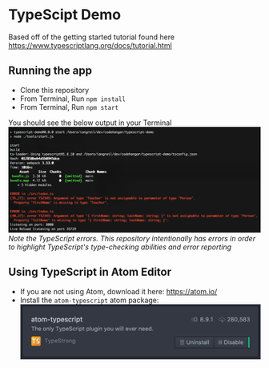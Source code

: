 # TypeScipt Demo

Based off of the getting started tutorial found here https://www.typescriptlang.org/docs/tutorial.html

## Running the app
- Clone this repository
- From Terminal, Run `npm install`
- From Terminal, Run `npm start`

You should see the below output in your Terminal
![npm start output](screenshots/npm-start-output.png)
_Note the TypeScript errors. This repository intentionally has errors in order to highlight TypeScript's type-checking abilities and error reporting_

## Using TypeScript in Atom Editor
- If you are not using Atom, download it here: https://atom.io/
- Install the `atom-typescript` atom package:
![atom-typescript](screenshots/atom-typescript.png)
